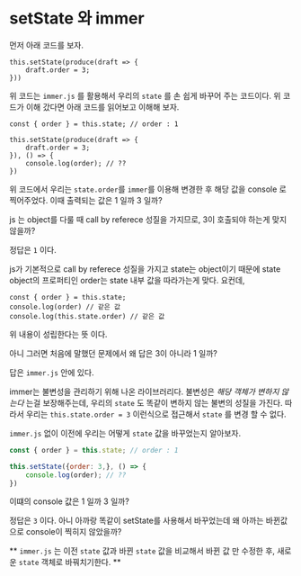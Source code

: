 # setState 와 immer

먼저 아래 코드를 보자.
```
this.setState(produce(draft => {
    draft.order = 3;
}))
```

위 코드는 `immer.js` 를 활용해서 우리의 `state` 를 손 쉽게 바꾸어 주는 코드이다.
위 코드가 이해 갔다면 아래 코드를 읽어보고 이해해 보자.

```
const { order } = this.state; // order : 1

this.setState(produce(draft => {
    draft.order = 3;
}), () => {
    console.log(order); // ??
})
```

위 코드에서 우리는 `state.order`를 `immer`를 이용해 변경한 후 해당 값을 console 로 찍어주었다. 이때 출력되는 값은 1 일까 3 일까?
> 
js 는 object를 다룰 때 call by referece 성질을 가지므로, 3이 호출되야 하는게 맞지 않을까?
> 
정답은 `1` 이다.
> 
js가 기본적으로 call by referece 성질을 가지고 state는 object이기 때문에 state object의 프로퍼티인 order는 state 내부 값을 따라가는게 맞다. 요컨데,
```
const { order } = this.state;
console.log(order) // 같은 값
console.log(this.state.order) // 같은 값
```
위 내용이 성립한다는 뜻 이다.
> 
아니 그러면 처음에 말했던 문제에서 왜 답은 3이 아니라 1 일까?
> 
답은 `immer.js` 안에 있다.
> 
immer는 불변성을 관리하기 위해 나온 라이브러리다. 불변성은 *해당 객체가 변하지 않는다* 는걸 보장해주는데, 우리의 `state` 도 똑같이 변하지 않는 불변의 성질을 가진다. 따라서 우리는 `this.state.order = 3` 이런식으로 접근해서 `state` 를 변경 할 수 없다. 
> 
`immer.js` 없이 이전에 우리는 어떻게 `state` 값을 바꾸었는지 알아보자.

```jsx
const { order } = this.state; // order : 1

this.setState({order: 3,}, () => {
    console.log(order); // ??
})
```

이떄의 console 값은 1 일까 3 일까? 
> 
정답은 `3` 이다. 아니 아까랑 똑같이 setState를 사용해서 바꾸었는데 왜 아까는 바뀐값으로 console이 찍히지 않았을까? 
> 
** `immer.js` 는 이전 `state` 값과 바뀐 `state` 값을 비교해서 바뀐 값 만 수정한 후, 새로운 `state` 객체로 바꿔치기한다. **